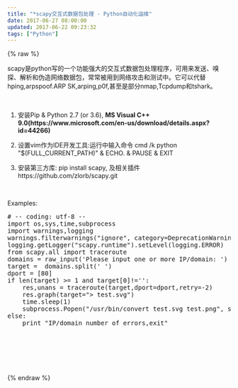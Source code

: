 ```yaml
---
title: "*scapy交互式数据包处理 - Python自动化运维"
date: 2017-06-27 08:00:00
updated: 2017-06-22 09:23:32
tags: ["Python"]
---
```

{% raw %}
<p>scapy是python写的一个功能强大的交互式数据包处理程序，可用来发送、嗅探、解析和伪造网络数据包，常常被用到网络攻击和测试中。它可以代替hping,arpspoof.ARP SK,arping,p0f,甚至是部分nmap,Tcpdump和tshark。</p><p><br/></p><ol class=" list-paddingleft-2" style="list-style-type: decimal;"><li><p>安装Pip &amp; Python 2.7 (or 3.6), <strong>MS Visual C++ 9.0(https://www.microsoft.com/en-us/download/details.aspx?id=44266)</strong></p></li><li><p>设置vim作为IDE开发工具:运行中输入命令&nbsp;cmd /k python &quot;$(FULL_CURRENT_PATH)&quot; &amp; ECHO. &amp; PAUSE &amp; EXIT</p></li><li><p>安装第三方库:&nbsp;pip install scapy, 及相关插件https://github.com/zlorb/scapy.git</p></li></ol><p><br/></p><p>Examples:</p><pre class="brush:python;toolbar:false">#&nbsp;--&nbsp;coding:&nbsp;utf-8&nbsp;--
import&nbsp;os,sys,time,subprocess
import&nbsp;warnings,logging
warnings.filterwarnings(&quot;ignore&quot;,&nbsp;category=DeprecationWarning)
logging.getLogger(&quot;scapy.runtime&quot;).setLevel(logging.ERROR)
from&nbsp;scapy.all&nbsp;import&nbsp;traceroute
domains&nbsp;=&nbsp;raw_input(&#39;Please&nbsp;input&nbsp;one&nbsp;or&nbsp;more&nbsp;IP/domain:&nbsp;&#39;)
target&nbsp;=&nbsp;&nbsp;domains.split(&#39;&nbsp;&#39;)
dport&nbsp;=&nbsp;[80]
if&nbsp;len(target)&nbsp;&gt;=&nbsp;1&nbsp;and&nbsp;target[0]!=&#39;&#39;:
&nbsp;&nbsp;&nbsp;&nbsp;res,unans&nbsp;=&nbsp;traceroute(target,dport=dport,retry=-2)
&nbsp;&nbsp;&nbsp;&nbsp;res.graph(target=&quot;&gt;&nbsp;test.svg&quot;)
&nbsp;&nbsp;&nbsp;&nbsp;time.sleep(1)
&nbsp;&nbsp;&nbsp;&nbsp;subprocess.Popen(&quot;/usr/bin/convert&nbsp;test.svg&nbsp;test.png&quot;,&nbsp;shell=True)
else:
&nbsp;&nbsp;&nbsp;&nbsp;print&nbsp;&quot;IP/domain&nbsp;number&nbsp;of&nbsp;errors,exit&quot;</pre><p><br/></p><p><br/></p><p><br/></p>
{% endraw %}
